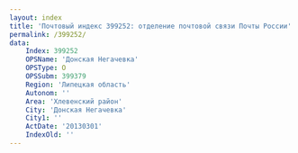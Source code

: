 ```yaml
---
layout: index
title: 'Почтовый индекс 399252: отделение почтовой связи Почты России'
permalink: /399252/
data:
    Index: 399252
    OPSName: 'Донская Негачевка'
    OPSType: О
    OPSSubm: 399379
    Region: 'Липецкая область'
    Autonom: ''
    Area: 'Хлевенский район'
    City: 'Донская Негачевка'
    City1: ''
    ActDate: '20130301'
    IndexOld: ''
---
```

